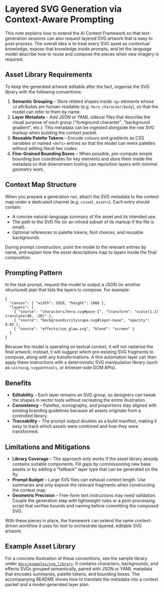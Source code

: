 # Layered SVG Generation via Context-Aware Prompting

This note explains how to extend the AI Context Framework so that text-generation
sessions can also request layered SVG artwork that is easy to post-process.
The overall idea is to treat every SVG asset as contextual knowledge, expose
that knowledge inside prompts, and let the language model describe how to reuse
and compose the pieces when new imagery is required.

## Asset Library Requirements

To keep the generated artwork editable after the fact, organise the SVG library
with the following conventions:

1. **Semantic Grouping** – Store related shapes inside `<g>` elements whose
   `id` attributes are human-readable (e.g. `hero_character/body`), so that the
   model can refer to them by name.
2. **Layer Metadata** – Add JSON or YAML sidecar files that describe the visual
   purpose of each group ("foreground character", "background gradient", etc.).
   This metadata can be ingested alongside the raw SVG markup when building the
   context packet.
3. **Reusable Palette Tokens** – Encode colours and gradients as CSS variables
   or named `<defs>` entries so that the model can remix palettes without
   editing literal hex codes.
4. **Fine-Grained Bounding Boxes** – When possible, pre-compute simple bounding
   box coordinates for key elements and store them inside the metadata so that
   downstream tooling can reposition layers with minimal geometry work.

## Context Map Structure

When you prepare a generation run, attach the SVG metadata to the context map
under a dedicated channel (e.g. `visual_assets`). Each entry should contain:

- A concise natural-language summary of the asset and its intended use.
- The path to the SVG file (or an inlined subset of its markup if the file is
  small).
- Optional references to palette tokens, font choices, and reusable backgrounds.

During prompt construction, point the model to the relevant entries by name, and
explain how the asset descriptions map to layers inside the final composition.

## Prompting Pattern

In the task prompt, request the model to output a JSON (or another structured)
plan that lists the layers to compose. For example:

```jsonc
{
  "canvas": { "width": 1920, "height": 1080 },
  "layers": [
    { "source": "characters/hero.svg#pose-1", "transform": "scale(1.1) translate(40, -20)" },
    { "source": "backgrounds/cityscape.svg#layer-base", "opacity": 0.85 },
    { "source": "effects/sun_glow.svg", "blend": "screen" }
  ]
}
```

Because the model is operating on textual context, it will not rasterise the
final artwork; instead, it will suggest which pre-existing SVG fragments to
compose, along with any transformations. A thin automation layer can then apply
these instructions with a deterministic SVG manipulation library (such as
`cairosvg`, `svgpathtools`, or browser-side DOM APIs).

## Benefits

- **Editability** – Each layer remains an SVG group, so designers can tweak the
  shapes in vector tools without recreating the entire illustration.
- **Consistency** – Palettes, iconography, and proportions stay aligned with
  existing branding guidelines because all assets originate from a controlled
  library.
- **Traceability** – The prompt output doubles as a build manifest, making it
  easy to track which assets were combined and how they were transformed.

## Limitations and Mitigations

- **Library Coverage** – The approach only works if the asset library already
  contains suitable components. Fill gaps by commissioning new base assets or
  by adding a "fallback" layer type that can be generated on the fly.
- **Prompt Budget** – Large SVG files can exhaust context length. Use summaries
  and only expose the relevant fragments when constructing the context map.
- **Geometric Precision** – Free-form text instructions may need validation.
  Couple the generation step with lightweight rules or a post-processing script
  that verifies bounds and naming before committing the composed SVG.

With these pieces in place, the framework can extend the same context-driven
workflow it uses for text to orchestrate layered, editable SVG artwork.

## Example Asset Library

For a concrete illustration of these conventions, see the sample library under
[`docs/examples/svg_library`](./examples/svg_library/). It contains characters,
backgrounds, and effects SVGs grouped semantically, paired with JSON or YAML
metadata that encodes summaries, palette tokens, and bounding boxes. The
accompanying README shows how to translate the metadata into a context packet
and a model-generated layer plan.
